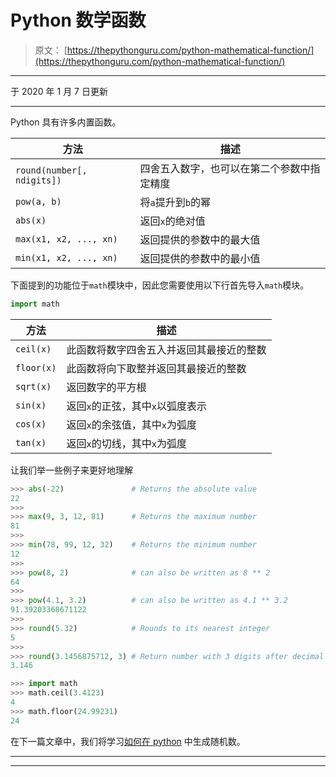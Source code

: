 # Python 数学函数

> 原文： [https://thepythonguru.com/python-mathematical-function/](https://thepythonguru.com/python-mathematical-function/)

* * *

于 2020 年 1 月 7 日更新

* * *

Python 具有许多内置函数。

| 方法 | 描述 |
| --- | --- |
| `round(number[, ndigits])` | 四舍五入数字，也可以在第二个参数中指定精度 |
| `pow(a, b)` | 将`a`提升到`b`的幂 |
| `abs(x)` | 返回`x`的绝对值 |
| `max(x1, x2, ..., xn)` | 返回提供的参数中的最大值 |
| `min(x1, x2, ..., xn)` | 返回提供的参数中的最小值 |

下面提到的功能位于`math`模块中，因此您需要使用以下行首先导入`math`模块。

```py
import math

```

| 方法 | 描述 |
| --- | --- |
| `ceil(x)` | 此函数将数字四舍五入并返回其最接近的整数 |
| `floor(x)` | 此函数将向下取整并返回其最接近的整数 |
| `sqrt(x)` | 返回数字的平方根 |
| `sin(x)` | 返回`x`的正弦，其中`x`以弧度表示 |
| `cos(x)` | 返回`x`的余弦值，其中`x`为弧度 |
| `tan(x)` | 返回`x`的切线，其中`x`为弧度 |

让我们举一些例子来更好地理解

```py
>>> abs(-22)               # Returns the absolute value
22
>>>
>>> max(9, 3, 12, 81)      # Returns the maximum number
81
>>>
>>> min(78, 99, 12, 32)    # Returns the minimum number
12
>>>
>>> pow(8, 2)              # can also be written as 8 ** 2
64
>>>
>>> pow(4.1, 3.2)          # can also be written as 4.1 ** 3.2
91.39203368671122
>>>
>>> round(5.32)            # Rounds to its nearest integer
5
>>>
>>> round(3.1456875712, 3) # Return number with 3 digits after decimal point
3.146

```

```py
>>> import math
>>> math.ceil(3.4123)
4
>>> math.floor(24.99231)
24

```

在下一篇文章中，我们将学习[如何在 python](/python-generating-random-numbers/) 中生成随机数。

* * *

* * *